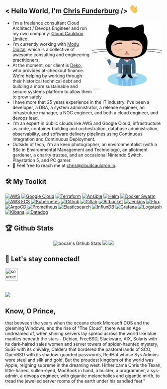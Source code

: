 <h2> < Hello World, I'm <a href="https://www.linkedin.com/in/bocan/" target="_blank">Chris Funderburg</a> /> <img src="https://raw.githubusercontent.com/ABSphreak/ABSphreak/master/gifs/Hi.gif" width="30px">  </h2>
    <img align='right' src='https://raw.githubusercontent.com/adityagarde/adityagarde/main/resources/git.gif' width='225"'>
    
- I'm a freelance consultant Cloud Architect / Devops Engineer and run my own company: <a href="https://cloudcauldron.io/" target="_blank">Cloud Cauldron Limited</a>.
- I'm currently working with <a href="https://www.modu.digital/" target="_blank">Modu Digital</a>, which is a collective of awesome consulting and engineering practitioners.
- At the moment, our client is <a href="https://www.dekopay.com/" target="_blank">Deko</a>, who provides at-checkout finance. We're helping by working through their historical technical debt and building a more sustainable and secure systems platform to allow them to grow safely.
- I have more that 25 years experience in the IT industry.  I've been a developer, a DBA, a system administrator, a release engineer, an infrastruture manager, a NOC engineer, and both a cloud engineer, and devops lead.
- I'm an expert in public clouds like AWS and Google Cloud, infrastructure as code, container building and orchestration, database administration, observability, and software delivery pipelines using Continuous Integration and Continuous Deployment.    
- Outside of tech, I'm an keen photographer, an environmentalist (with a BSc in Environmental Management and Technology), an allotment gardener, a charity trustee, and an occasional Nintendo Switch, Playstation 5, and PC gamer.
- 📩 Feel free to reach me at chris@cloudcauldron.io.

<h2>🛠 My Toolkit</h2>

[![AWS](https://img.shields.io/badge/AWS-232F3E?style=for-the-badge&logo=amazonaws&logoColor=white)](https://aws.amazon.com/)
[![Google Cloud](https://img.shields.io/badge/Google_Cloud-4285F4?style=for-the-badge&logo=googlecloud&logoColor=white)](https://cloud.google.com/)
[![Terraform](https://img.shields.io/badge/Terraform-7B42BC?style=for-the-badge&logo=terraform&logoColor=white)](https://www.terraform.io/)
[![Ansible](https://img.shields.io/badge/Ansible-EE0000?style=for-the-badge&logo=ansible&logoColor=white)](https://www.ansible.com/)
[![Helm](https://img.shields.io/badge/Helm-0F1689?style=for-the-badge&logo=helm&logoColor=white)](https://helm.sh/)
[![Docker Swarm](https://img.shields.io/badge/Docker_Swarm-2496ED?style=for-the-badge&logo=docker&logoColor=black)](https://docs.docker.com/engine/swarm/)
[![AWS ECS](https://img.shields.io/badge/AWS_ECS-232F3E?style=for-the-badge&logo=aws&logoColor=white)](https://aws.amazon.com/ecs/)
[![Kubernetes](https://img.shields.io/badge/kubernetes-326CE5?style=for-the-badge&logo=kubernetes&logoColor=white)](https://kubernetes.io/)
[![Github](https://img.shields.io/badge/github-181717?style=for-the-badge&logo=github&logoColor=white)](https://github.com/)
[![Gitlab](https://img.shields.io/badge/gitlab-FCA121?style=for-the-badge&logo=gitlab&logoColor=61DAFB)](https://about.gitlab.com/)
[![Bitbucket](https://img.shields.io/badge/bitbucket-0052CC?style=for-the-badge&logo=bitbucket&logoColor=white)](https://bitbucket.org/)
[![Jenkins](https://img.shields.io/badge/jenkins-D24939?style=for-the-badge&logo=jenkins&logoColor=white)](https://www.jenkins.io/)
[![Flux](https://img.shields.io/badge/Flux-22ADF6?style=for-the-badge&logo=fluxcd&logoColor=FF3E00)](https://fluxcd.io/)
[![ArgoCD](https://img.shields.io/badge/ArgoCD-violet?style=for-the-badge&logo=argocd&logoColor=FF3E00)](https://argoproj.github.io/cd/)
[![Prometheus](https://img.shields.io/badge/Prometheus-E6522C?style=for-the-badge&logo=prometheus&logoColor=white)](https://prometheus.io/)
[![Elasticsearch](https://img.shields.io/badge/Elasticsearch-005571?style=for-the-badge&logo=elasticsearch&logoColor=white)](https://www.elastic.co/elasticsearch/)
[![InfluxDB](https://img.shields.io/badge/InfluxDB-22ADF6?style=for-the-badge&logo=influxdb&logoColor=white)](https://www.influxdata.com/)
[![Grafana](https://img.shields.io/badge/Grafana-F46800?style=for-the-badge&logo=grafana&logoColor=white)](https://grafana.com/)
[![Logstash](https://img.shields.io/badge/Logstash-005571?style=for-the-badge&logo=logstash&logoColor=white)](https://www.elastic.co/logstash/)
[![Kibana](https://img.shields.io/badge/Kibana-005571?style=for-the-badge&logo=kibana&logoColor=white)](https://www.elastic.co/kibana/)
[![Datadog](https://img.shields.io/badge/Datadog-632CA6?style=for-the-badge&logo=datadog&logoColor=white)](https://www.datadoghq.com/)

<h2>🏆 Github Stats</h2>

<p align="center"> 
  <img src="https://github-readme-stats.vercel.app/api?username=bocan&theme=radical&show_icons=true" alt="bocan's Github Stats" width="45%"/>
  <img  src="https://github-readme-streak-stats.herokuapp.com/?user=bocan&theme=dark" width="45%">
    <img  src="https://github-readme-stats.vercel.app/api/top-langs/?username=bocan&layout=compact&theme=dark&hide=css,scss,Handlebars,Makefile,Less&langs_count=10" width="40%">
</p>

<h2>🤝 Let's stay connected!</h2>

<a href="https://www.linkedin.com/in/bocan/" target="_blank"><img src="https://i.imgur.com/kF9HMpz.png" width=40px height=40px title="source: imgur.com" /></a> &nbsp;  
    <br/>
    <br/>
<a href="https://github.com/bocan/github-profile-views-counter">
    <img src="https://komarev.com/ghpvc/?username=bocan">
</a>
    
<h2>Know, O Prince,</h2>
    
that between the years when the oceans drank Microsoft DOS and the gleaming Windows, and the rise of "The Cloud", there was an Age undreamed of, when shining servers lay spread across the world like blue mantles beneath the stars - Debian, FreeBSD, Slackware, AIX, Solaris with its dark-haired sales women and server towers of spider-haunted mystery, SuSE with its chivalry, Caldera that bordered the pastoral lands of SCO, OpenBSD with its shadow-guarded passwords, RedHat whose Sys Admins wore steel and silk and gold. But the proudest kingdom of the world was Apple, reigning supreme in the dreaming west. Hither came Chris the Texan, little-haired, sullen-eyed, MacBook in hand, a builder, a programmer, a sys-admin, a devops engineer, with gigantic melancholies and gigantic mirth, to tread the jewelled server rooms of the earth under his sandled feet."
